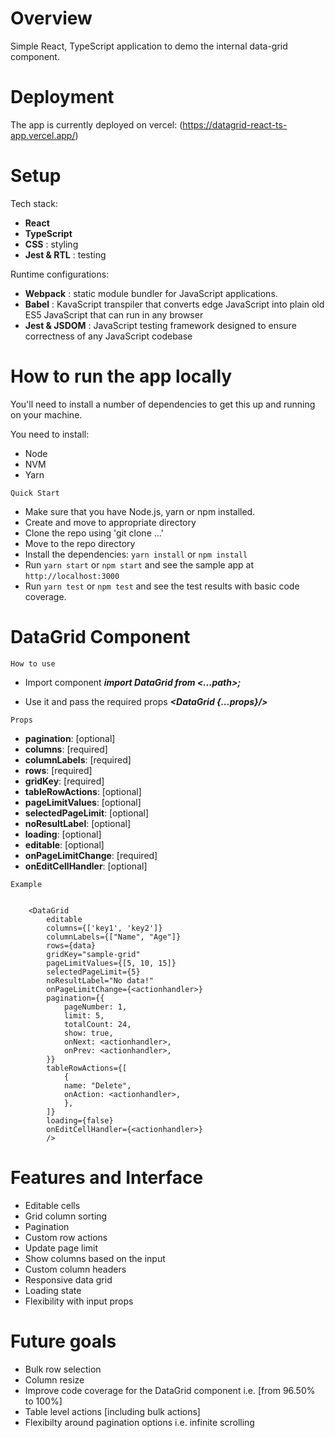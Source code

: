 # Overview

Simple React, TypeScript application to demo the internal data-grid component.

# Deployment

The app is currently deployed on vercel: (https://datagrid-react-ts-app.vercel.app/)

# Setup

Tech stack:

- **React**
- **TypeScript**
- **CSS** : styling
- **Jest & RTL** : testing

Runtime configurations:

- **Webpack** : static module bundler for JavaScript applications.
- **Babel** : KavaScript transpiler that converts edge JavaScript into plain old ES5 JavaScript that can run in any browser
- **Jest & JSDOM** : JavaScript testing framework designed to ensure correctness of any JavaScript codebase

# How to run the app locally

You'll need to install a number of dependencies to get this up and running on your machine.

You need to install:

- Node
- NVM
- Yarn

`Quick Start`

- Make sure that you have Node.js, yarn or npm installed.
- Create and move to appropriate directory
- Clone the repo using 'git clone ...'
- Move to the repo directory
- Install the dependencies: `yarn install` or `npm install`
- Run `yarn start` or `npm start` and see the sample app at `http://localhost:3000`
- Run `yarn test` or `npm test` and see the test results with basic code coverage.

# DataGrid Component

`How to use`

- Import component
  **_import DataGrid from <...path>;_**

- Use it and pass the required props
  **_<DataGrid {...props}/>_**

`Props`

- **pagination**: [optional]
- **columns**: [required]
- **columnLabels**: [required]
- **rows**: [required]
- **gridKey**: [required]
- **tableRowActions**: [optional]
- **pageLimitValues**: [optional]
- **selectedPageLimit**: [optional]
- **noResultLabel**: [optional]
- **loading**: [optional]
- **editable**: [optional]
- **onPageLimitChange**: [required]
- **onEditCellHandler**: [optional]

`Example`

```

    <DataGrid
        editable
        columns={['key1', 'key2']}
        columnLabels={["Name", "Age"]}
        rows={data}
        gridKey="sample-grid"
        pageLimitValues={[5, 10, 15]}
        selectedPageLimit={5}
        noResultLabel="No data!"
        onPageLimitChange={<actionhandler>}
        pagination={{
            pageNumber: 1,
            limit: 5,
            totalCount: 24,
            show: true,
            onNext: <actionhandler>,
            onPrev: <actionhandler>,
        }}
        tableRowActions={[
            {
            name: "Delete",
            onAction: <actionhandler>,
            },
        ]}
        loading={false}
        onEditCellHandler={<actionhandler>}
        />

```

# Features and Interface

- Editable cells
- Grid column sorting
- Pagination
- Custom row actions
- Update page limit
- Show columns based on the input
- Custom column headers
- Responsive data grid
- Loading state
- Flexibility with input props

# Future goals

- Bulk row selection
- Column resize
- Improve code coverage for the DataGrid component i.e. [from 96.50% to 100%]
- Table level actions [including bulk actions]
- Flexibilty around pagination options i.e. infinite scrolling
